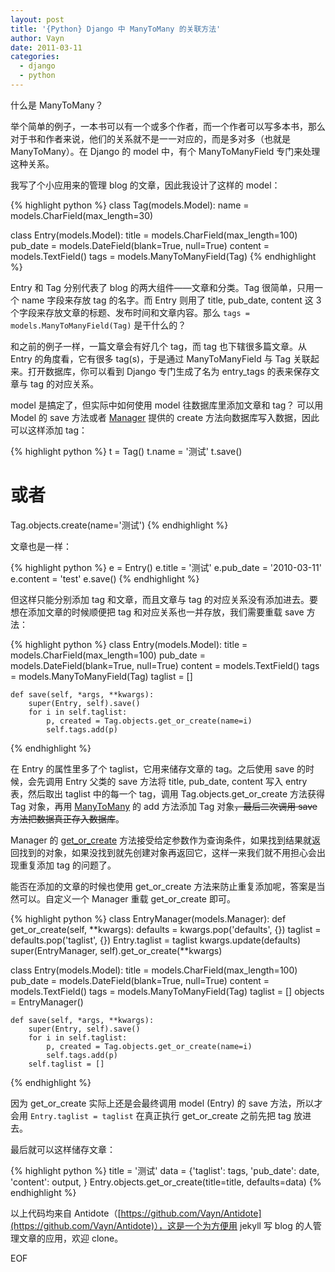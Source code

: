 ```yaml
---
layout: post
title: '{Python} Django 中 ManyToMany 的关联方法'
author: Vayn
date: 2011-03-11
categories:
  - django
  - python
---
```



什么是 ManyToMany？

举个简单的例子，一本书可以有一个或多个作者，而一个作者可以写多本书，那么对于书和作者来说，他们的关系就不是一一对应的，而是多对多（也就是 ManyToMany）。在 Django 的 model 中，有个 ManyToManyField 专门来处理这种关系。

我写了个小应用来的管理 blog 的文章，因此我设计了这样的 model：

{% highlight python %}
class Tag(models.Model):
    name = models.CharField(max_length=30)

class Entry(models.Model):
    title = models.CharField(max_length=100)
    pub_date = models.DateField(blank=True, null=True)
    content = models.TextField()
    tags = models.ManyToManyField(Tag)
{% endhighlight %}

Entry 和 Tag 分别代表了 blog 的两大组件——文章和分类。Tag 很简单，只用一个 name 字段来存放 tag 的名字。而 Entry 则用了 title, pub_date, content 这 3 个字段来存放文章的标题、发布时间和文章内容。那么 `tags = models.ManyToManyField(Tag)` 是干什么的？

和之前的例子一样，一篇文章会有好几个 tag，而 tag 也下辖很多篇文章。从 Entry 的角度看，它有很多 tag(s)，于是通过 ManyToManyField 与 Tag 关联起来。打开数据库，你可以看到 Django 专门生成了名为 entry_tags 的表来保存文章与 tag 的对应关系。

model 是搞定了，但实际中如何使用 model 往数据库里添加文章和 tag？ 可以用 Model 的 save 方法或者 [Manager](http://docs.djangoproject.com/en/dev/topics/db/managers/) 提供的 create 方法向数据库写入数据，因此可以这样添加 tag：

{% highlight python %}
t = Tag()
t.name = '测试'
t.save()

# 或者
Tag.objects.create(name='测试')
{% endhighlight %}

文章也是一样：

{% highlight python %}
e = Entry()
e.title =  '测试'
e.pub_date = '2010-03-11'
e.content = 'test'
e.save()
{% endhighlight %}

但这样只能分别添加 tag 和文章，而且文章与 tag 的对应关系没有添加进去。要想在添加文章的时候顺便把 tag 和对应关系也一并存放，我们需要重载 save 方法：

{% highlight python %}
class Entry(models.Model):
    title = models.CharField(max_length=100)
    pub_date = models.DateField(blank=True, null=True)
    content = models.TextField()
    tags = models.ManyToManyField(Tag)
    taglist = []

    def save(self, *args, **kwargs):
        super(Entry, self).save()
        for i in self.taglist:
            p, created = Tag.objects.get_or_create(name=i)
            self.tags.add(p)
{% endhighlight %}

在 Entry 的属性里多了个 taglist，它用来储存文章的 tag。之后使用 save 的时候，会先调用 Entry 父类的 save 方法将 title, pub_date, content 写入 entry 表，然后取出 taglist 中的每一个 tag，调用 Tag.objects.get_or_create 方法获得 Tag 对象，再用 [ManyToMany](http://docs.djangoproject.com/en/dev/ref/models/fields/#django.db.models.ManyToManyField) 的 add 方法添加 Tag 对象<del>，最后二次调用 save 方法把数据真正存入数据库</del>。

Manager 的 [get_or_create](http://docs.djangoproject.com/en/dev/ref/models/querysets/#get-or-create) 方法接受给定参数作为查询条件，如果找到结果就返回找到的对象，如果没找到就先创建对象再返回它，这样一来我们就不用担心会出现重复添加 tag 的问题了。

能否在添加的文章的时候也使用 get_or_create 方法来防止重复添加呢，答案是当然可以。自定义一个 Manager 重载 get_or_create 即可。

{% highlight python %}
class EntryManager(models.Manager):
    def get_or_create(self, **kwargs):
        defaults = kwargs.pop('defaults', {})
        taglist = defaults.pop('taglist', {})
        Entry.taglist = taglist
        kwargs.update(defaults)
        super(EntryManager, self).get_or_create(**kwargs)

class Entry(models.Model):
    title = models.CharField(max_length=100)
    pub_date = models.DateField(blank=True, null=True)
    content = models.TextField()
    tags = models.ManyToManyField(Tag)
    taglist = []
    objects = EntryManager()

    def save(self, *args, **kwargs):
        super(Entry, self).save()
        for i in self.taglist:
            p, created = Tag.objects.get_or_create(name=i)
            self.tags.add(p)
        self.taglist = []
{% endhighlight %}

因为 get_or_create 实际上还是会最终调用 model (Entry) 的 save 方法，所以才会用 `Entry.taglist = taglist` 在真正执行 get_or_create 之前先把 tag 放进去。

最后就可以这样储存文章：

{% highlight python %}
title = '测试'
data = {'taglist': tags,
        'pub_date': date,
        'content': output,
       }
Entry.objects.get_or_create(title=title, defaults=data)
{% endhighlight %}

以上代码均来自 Antidote（[https://github.com/Vayn/Antidote](https://github.com/Vayn/Antidote)），这是一个为方便用 jekyll 写 blog 的人管理文章的应用，欢迎 clone。

EOF
